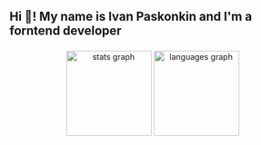 <h2 align="left">Hi 👋! My name is Ivan Paskonkin <Urihlanz> and I'm a forntend developer</h2>

###

<div align="center">
  <img src="https://github-readme-stats.vercel.app/api?username=urihlanz&hide_title=false&hide_rank=false&show_icons=true&include_all_commits=true&count_private=true&disable_animations=false&theme=dracula&locale=en&hide_border=false" height="150" alt="stats graph"  />
  <img src="https://github-readme-stats.vercel.app/api/top-langs?username=urihlanz&locale=en&hide_title=false&layout=compact&card_width=320&langs_count=5&theme=dracula&hide_border=false" height="150" alt="languages graph"  />
</div>
